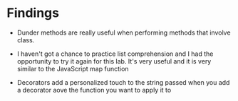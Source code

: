 # Findings

- Dunder methods are really useful when performing methods that involve class.

- I haven't got a chance to practice list comprehension and I had the opportunity to try it again for this lab. It's very useful and it is very similar to the JavaScript map function

- Decorators add a personalized touch to the string passed when you add a decorator aove the function you want to apply it to

